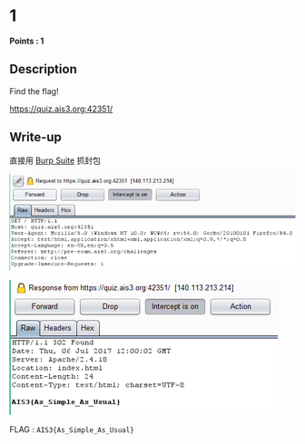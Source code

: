 # 1
**Points : 1**

## Description

Find the flag!

https://quiz.ais3.org:42351/


## Write-up

直接用 [Burp Suite](https://portswigger.net/burp/) 抓封包

![](./proc2.PNG)

![](./proc1.PNG)

FLAG : `AIS3{As_Simple_As_Usual}` 